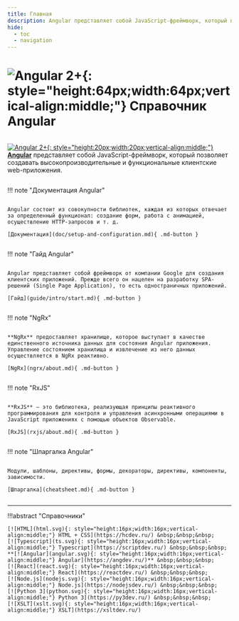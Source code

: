 ```yaml
---
title: Главная
description: Angular представляет собой JavaScript-фреймворк, который позволяет создавать высокопроизводительные и функциональные клиентские web-приложения
hide:
  - toc
  - navigation
---
```


# ![Angular 2+](./angular.svg){: style="height:64px;width:64px;vertical-align:middle;"} Справочник Angular

<div style="display: grid; grid-template-columns: repeat(auto-fill, minmax(300px, 1fr)); grid-column-gap: 30px; place-items: stretch;" markdown>

[![Angular 2+](./angular.svg){: style="height:20px;width:20px;vertical-align:middle;"} **Angular**](https://angular.io/) представляет собой JavaScript-фреймворк, который позволяет создавать высокопроизводительные и функциональные клиентские web-приложения.

!!! note "Документация Angular"

    Angular состоит из совокупности библиотек, каждая из которых отвечает за определенный функционал: создание форм, работа с анимацией, осуществление HTTP-запросов и т. д.

    [Документация](doc/setup-and-configuration.md){ .md-button }

!!! note "Гайд Angular"

    Angular представляет собой фреймворк от компании Google для создания клиентских приложений. Прежде всего он нацелен на разработку SPA-решений (Single Page Application), то есть одностраничных приложений.

    [Гайд](guide/intro/start.md){ .md-button }

!!! note "NgRx"

    **NgRx** предоставляет хранилище, которое выступает в качестве единственного источника данных для состояния Angular приложения. Управление состоянием хранилища и извлечение из него данных осуществляется в NgRx реактивно.

    [NgRx](ngrx/about.md){ .md-button }

!!! note "RxJS"

    **RxJS** — это библиотека, реализующая принципы реактивного программирования для контроля и управления асинхронными операциями в JavaScript приложениях с помощью объектов Observable.

    [RxJS](rxjs/about.md){ .md-button }

!!! note "Шпаргалка Angular"

    Модули, шаблоны, директивы, формы, декораторы, директивы, компоненты, зависимости.

    [Шпаргалка](cheatsheet.md){ .md-button }

</div>

---

!!!abstract "Справочники"

    [![HTML](html.svg){: style="height:16px;width:16px;vertical-align:middle;"} HTML + CSS](https://hcdev.ru/) &nbsp;&nbsp;&nbsp;
    [![Typescript](ts.svg){: style="height:16px;width:16px;vertical-align:middle;"} Typescript](https://scriptdev.ru/) &nbsp;&nbsp;&nbsp;
    **[![Angular](angular.svg){: style="height:16px;width:16px;vertical-align:middle;"} Angular](https://angdev.ru/)** &nbsp;&nbsp;&nbsp;
    [![React](react.svg){: style="height:16px;width:16px;vertical-align:middle;"} React](https://reactdev.ru/) &nbsp;&nbsp;&nbsp;
    [![Node.js](nodejs.svg){: style="height:16px;width:16px;vertical-align:middle;"} Node.js](https://nodejsdev.ru/) &nbsp;&nbsp;&nbsp;
    [![Python 3](python.svg){: style="height:16px;width:16px;vertical-align:middle;"} Python 3](https://py3dev.ru/) &nbsp;&nbsp;&nbsp;
    [![XSLT](xslt.svg){: style="height:16px;width:16px;vertical-align:middle;"} XSLT](https://xsltdev.ru/)
